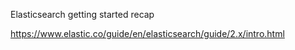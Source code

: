 Elasticsearch getting started recap

https://www.elastic.co/guide/en/elasticsearch/guide/2.x/intro.html
